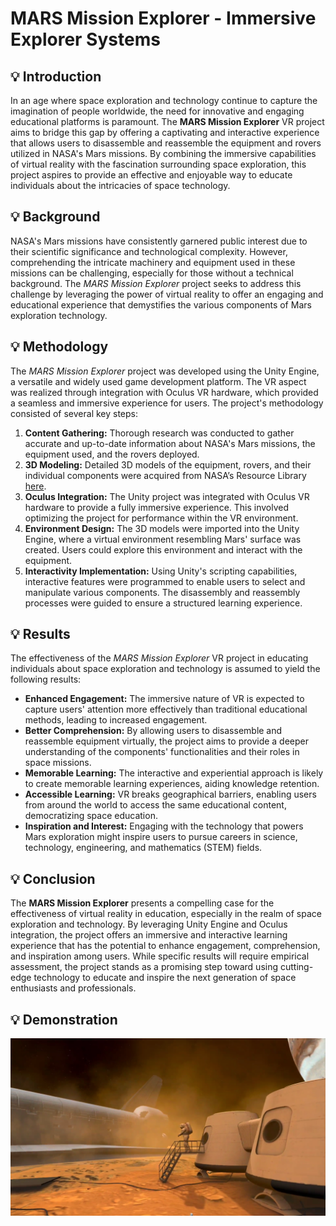 # MARS Mission Explorer - Immersive Explorer Systems

## 💡 Introduction
In an age where space exploration and technology continue to capture the imagination of people worldwide, the need for innovative and engaging educational platforms is paramount. The **MARS Mission Explorer** VR project aims to bridge this gap by offering a captivating and interactive experience that allows users to disassemble and reassemble the equipment and rovers utilized in NASA's Mars missions. By combining the immersive capabilities of virtual reality with the fascination surrounding space exploration, this project aspires to provide an effective and enjoyable way to educate individuals about the intricacies of space technology.

## 💡 Background
NASA's Mars missions have consistently garnered public interest due to their scientific significance and technological complexity. However, comprehending the intricate machinery and equipment used in these missions can be challenging, especially for those without a technical background. The *MARS Mission Explorer* project seeks to address this challenge by leveraging the power of virtual reality to offer an engaging and educational experience that demystifies the various components of Mars exploration technology.

## 💡 Methodology
The *MARS Mission Explorer* project was developed using the Unity Engine, a versatile and widely used game development platform. The VR aspect was realized through integration with Oculus VR hardware, which provided a seamless and immersive experience for users. The project's methodology consisted of several key steps:

1. **Content Gathering:** Thorough research was conducted to gather accurate and up-to-date information about NASA's Mars missions, the equipment used, and the rovers deployed.
2. **3D Modeling:** Detailed 3D models of the equipment, rovers, and their individual components were acquired from NASA’s Resource Library [here](https://nasa3d.arc.nasa.gov/models).
3. **Oculus Integration:** The Unity project was integrated with Oculus VR hardware to provide a fully immersive experience. This involved optimizing the project for performance within the VR environment.
4. **Environment Design:** The 3D models were imported into the Unity Engine, where a virtual environment resembling Mars' surface was created. Users could explore this environment and interact with the equipment.
5. **Interactivity Implementation:** Using Unity's scripting capabilities, interactive features were programmed to enable users to select and manipulate various components. The disassembly and reassembly processes were guided to ensure a structured learning experience.

## 💡 Results
The effectiveness of the *MARS Mission Explorer* VR project in educating individuals about space exploration and technology is assumed to yield the following results:

- **Enhanced Engagement:** The immersive nature of VR is expected to capture users' attention more effectively than traditional educational methods, leading to increased engagement.
- **Better Comprehension:** By allowing users to disassemble and reassemble equipment virtually, the project aims to provide a deeper understanding of the components' functionalities and their roles in space missions.
- **Memorable Learning:** The interactive and experiential approach is likely to create memorable learning experiences, aiding knowledge retention.
- **Accessible Learning:** VR breaks geographical barriers, enabling users from around the world to access the same educational content, democratizing space education.
- **Inspiration and Interest:** Engaging with the technology that powers Mars exploration might inspire users to pursue careers in science, technology, engineering, and mathematics (STEM) fields.

## 💡 Conclusion
The **MARS Mission Explorer** presents a compelling case for the effectiveness of virtual reality in education, especially in the realm of space exploration and technology. By leveraging Unity Engine and Oculus integration, the project offers an immersive and interactive learning experience that has the potential to enhance engagement, comprehension, and inspiration among users. While specific results will require empirical assessment, the project stands as a promising step toward using cutting-edge technology to educate and inspire the next generation of space enthusiasts and professionals.

## 💡 Demonstration
[![Demo Video](./Images/Demo.png)](https://youtu.be/Kj1JA6AYYJE?si=xhIryyF0CSSYgKcd)